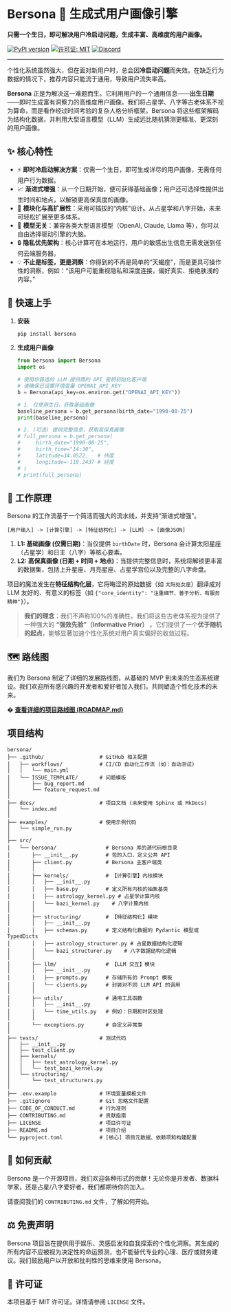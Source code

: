 # Bersona 🧬 生成式用户画像引擎

**只需一个生日，即可解决用户冷启动问题，生成丰富、高维度的用户画像。**

[![PyPI version](https://badge.fury.io/py/bersona.svg)](https://badge.fury.io/py/bersona)
[![许可证: MIT](https://img.shields.io/badge/许可证-MIT-yellow.svg)](https://opensource.org/licenses/MIT)
[![Discord](https://img.shields.io/discord/YOUR_DISCORD_ID?label=加入我们&logo=discord)](https://discord.gg/YOUR_INVITE_LINK)

---

个性化系统虽然强大，但在面对新用户时，总会因**冷启动问题**而失效。在缺乏行为数据的情况下，推荐内容只能流于通用，导致用户流失率高。

**Bersona** 正是为解决这一难题而生。它利用用户的一个通用信息——**出生日期**——即时生成富有洞察力的高维度用户画像。我们将占星学、八字等古老体系不视为算命，而是看作经过时间考验的复杂人格分析框架。Bersona 将这些框架解码为结构化数据，并利用大型语言模型（LLM）生成远比随机猜测更精准、更深刻的用户画像。

## ✨ 核心特性

*   ⚡️ **即时冷启动解决方案**：仅需一个生日，即可生成详尽的用户画像，无需任何用户行为数据。
*   📈 **渐进式增强**：从一个日期开始，便可获得基础画像；用户还可选择性提供出生时间和地点，以解锁更高保真度的画像。
*   🧩 **模块化与高扩展性**：采用可插拔的“内核”设计。从占星学和八字开始，未来可轻松扩展至更多体系。
*   🤖 **模型无关**：兼容各类大型语言模型（OpenAI, Claude, Llama 等），你可以自由选择驱动引擎的大脑。
*   🔒 **隐私优先架构**：核心计算可在本地运行，用户的敏感出生信息无需发送到任何云端服务器。
*   💡 **不止是标签，更是洞察**：你得到的不再是简单的“天蝎座”，而是更具可操作性的洞察，例如：“该用户可能重视隐私和深度连接，偏好真实、拒绝肤浅的内容。”

## 🚀 快速上手

1.  **安装**
    ```bash
    pip install bersona
    ```

2.  **生成用户画像**
    ```python
    from bersona import Bersona
    import os

    # 使用你首选的 LLM 提供商的 API 密钥初始化客户端
    # 请确保已设置环境变量 OPENAI_API_KEY
    b = Bersona(api_key=os.environ.get("OPENAI_API_KEY"))

    # 1. 仅使用生日，获取基础画像
    baseline_persona = b.get_persona(birth_date="1990-08-25")
    print(baseline_persona)

    # 2. (可选) 提供完整信息，获取高保真画像
    # full_persona = b.get_persona(
    #     birth_date="1990-08-25",
    #     birth_time="14:30",
    #     latitude=34.0522,   # 纬度
    #     longitude=-118.2437 # 经度
    # )
    # print(full_persona)
    ```

## 🤔 工作原理

Bersona 的工作流基于一个简洁而强大的流水线，并支持“渐进式增强”。

`[用户输入] -> [计算引擎] -> [特征结构化] -> [LLM] -> [画像JSON]`

1.  **L1: 基础画像 (仅需日期)**：当仅提供 `birthDate` 时，Bersona 会计算太阳星座（占星学）和日主（八字）等核心要素。
2.  **L2: 高保真画像 (日期 + 时间 + 地点)**：当提供完整信息时，系统将解锁更丰富的数据集，包括上升星座、月亮星座、占星学宫位以及完整的八字命盘。

项目的魔法发生在**特征结构化层**，它将晦涩的原始数据（如 `太阳处女座`）翻译成对 LLM 友好的、有意义的标签（如 `{"core_identity": "注重细节、善于分析、有服务精神"}`）。

> **我们的理念**：我们不声称100%的准确性。我们将这些古老体系视为提供了一种强大的 **“强效先验”（Informative Prior）** 。它们提供了一个**优于随机的起点**，能够显著加速个性化系统对用户真实偏好的收敛过程。

## 🗺️ 路线图

我们为 Bersona 制定了详细的发展路线图，从基础的 MVP 到未来的生态系统建设。我们欢迎所有感兴趣的开发者和爱好者加入我们，共同塑造个性化技术的未来。

� **[查看详细的项目路线图 (ROADMAP.md)](./ROADMAP.md)**

## 项目结构
```
bersona/
├── .github/                  # GitHub 相关配置
│   ├── workflows/            # CI/CD 自动化工作流 (如：自动测试)
│   │   └── main.yml
│   └── ISSUE_TEMPLATE/       # 问题模板
│       ├── bug_report.md
│       └── feature_request.md
│
├── docs/                     # 项目文档 (未来使用 Sphinx 或 MkDocs)
│   └── index.md
│
├── examples/                 # 使用示例代码
│   └── simple_run.py
│
├── src/
│   └── bersona/                # Bersona 库的源代码根目录
│       ├── __init__.py         # 包的入口，定义公共 API
│       ├── client.py           # Bersona 主客户端类
│       │
│       ├── kernels/            # 【计算引擎】内核模块
│       │   ├── __init__.py
│       │   ├── base.py         # 定义所有内核的抽象基类
│       │   ├── astrology_kernel.py # 占星学计算内核
│       │   └── bazi_kernel.py    # 八字计算内核
│       │
│       ├── structuring/        # 【特征结构化】模块
│       │   ├── __init__.py
│       │   ├── schemas.py      # 定义结构化数据的 Pydantic 模型或 TypedDicts
│       │   ├── astrology_structurer.py # 占星数据结构化逻辑
│       │   └── bazi_structurer.py    # 八字数据结构化逻辑
│       │
│       ├── llm/                # 【LLM 交互】模块
│       │   ├── __init__.py
│       │   ├── prompts.py      # 存储所有的 Prompt 模板
│       │   └── clients.py      # 封装对不同 LLM API 的调用
│       │
│       ├── utils/              # 通用工具函数
│       │   ├── __init__.py
│       │   └── time_utils.py   # 例如：日期和时区处理
│       │
│       └── exceptions.py       # 自定义异常类
│
├── tests/                    # 测试代码
│   ├── __init__.py
│   ├── test_client.py
│   ├── kernels/
│   │   ├── test_astrology_kernel.py
│   │   └── test_bazi_kernel.py
│   └── structuring/
│       └── test_structurers.py
│
├── .env.example              # 环境变量模板文件
├── .gitignore                # Git 忽略文件配置
├── CODE_OF_CONDUCT.md        # 行为准则
├── CONTRIBUTING.md           # 贡献指南
├── LICENSE                   # 项目许可证
├── README.md                 # 项目介绍
└── pyproject.toml            # [核心] 项目元数据、依赖项和构建配置
```

## 🙌 如何贡献

Bersona 是一个开源项目，我们欢迎各种形式的贡献！无论你是开发者、数据科学家，还是占星/八字爱好者，我们都期待你的加入。

请查阅我们的 `CONTRIBUTING.md` 文件，了解如何开始。

## ⚖️ 免责声明

Bersona 项目旨在提供用于娱乐、灵感启发和自我探索的个性化洞察。其生成的所有内容不应被视为决定性的命运预测，也不能替代专业的心理、医疗或财务建议。我们鼓励用户以开放和批判性的思维来使用 Bersona。

## 📄 许可证

本项目基于 MIT 许可证。详情请参阅 `LICENSE` 文件。